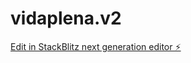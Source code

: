 # vidaplena.v2

[Edit in StackBlitz next generation editor ⚡️](https://stackblitz.com/~/github.com/mateusdegrande/vidaplena.v2)